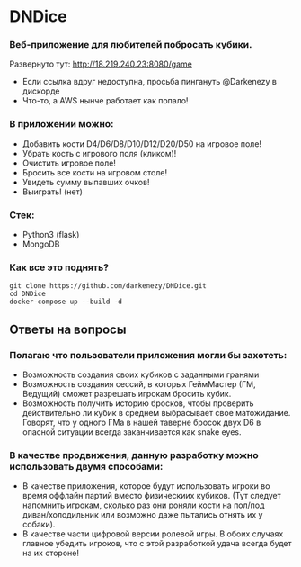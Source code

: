 # DNDice
### Веб-приложение для любителей побросать кубики.
Развернуто тут: http://18.219.240.23:8080/game
- Если ссылка вдруг недоступна, просьба пингануть @Darkenezy в дискорде
- Что-то, а AWS нынче работает как попало!

### В приложении можно:
- Добавить кости D4/D6/D8/D10/D12/D20/D50 на игровое поле!
- Убрать кость с игрового поля (кликом)!
- Очистить игровое поле!
- Бросить все кости на игровом столе!
- Увидеть сумму выпавших очков!
- Выиграть! (нет)

### Стек:
- Python3 (flask)
- MongoDB

### Как все это поднять?
```
git clone https://github.com/darkenezy/DNDice.git
cd DNDice
docker-compose up --build -d
```
## Ответы на вопросы
### Полагаю что пользователи приложения могли бы захотеть:
- Возможность создания своих кубиков с заданными гранями
- Возможность создания сессий, в которых ГеймМастер (ГМ, Ведущий) сможет разрешать игрокам бросить кубик.
- Возможность получить историю бросков, чтобы проверить действительно ли кубик в среднем выбрасывает свое матожидание.
Говорят, что у одного ГМа в нашей таверне бросок двух D6 в опасной ситуации всегда заканчивается как snake eyes.

### В качестве продвижения, данную разработку можно использовать двумя способами: 
- В качестве приложения, которое будут использовать игроки во время оффлайн партий вместо физическиих
кубиков. (Тут следует напомнить игрокам, сколько раз они роняли кости на пол/под диван/холодильник или возможно даже пытались отнять их у собаки).
- В качестве части цифровой версии ролевой игры.
В обоих случаях главное убедить игроков, что с этой разработкой удача всегда будет на их стороне!
